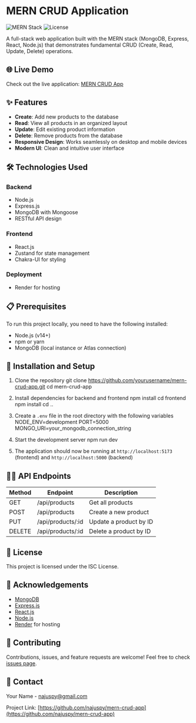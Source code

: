 # MERN CRUD Application

![MERN Stack](https://img.shields.io/badge/Stack-MERN-green)
![License](https://img.shields.io/badge/License-ISC-blue)

A full-stack web application built with the MERN stack (MongoDB, Express, React, Node.js) that demonstrates fundamental CRUD (Create, Read, Update, Delete) operations.

## 🌐 Live Demo

Check out the live application: [MERN CRUD App](https://mern-crud-app-y6g1.onrender.com/)

## ✨ Features

- **Create**: Add new products to the database
- **Read**: View all products in an organized layout
- **Update**: Edit existing product information
- **Delete**: Remove products from the database
- **Responsive Design**: Works seamlessly on desktop and mobile devices
- **Modern UI**: Clean and intuitive user interface

## 🛠️ Technologies Used

### Backend
- Node.js
- Express.js
- MongoDB with Mongoose
- RESTful API design

### Frontend
- React.js
- Zustand for state management
- Chakra-UI for styling

### Deployment
- Render for hosting

## 📋 Prerequisites

To run this project locally, you need to have the following installed:

- Node.js (v14+)
- npm or yarn
- MongoDB (local instance or Atlas connection)

## 🚀 Installation and Setup

1. Clone the repository
  git clone https://github.com/yourusername/mern-crud-app.git
  cd mern-crud-app

2. Install dependencies for backend and frontend
  npm install
  cd frontend
  npm install
  cd ..

3. Create a `.env` file in the root directory with the following variables
  NODE_ENV=development
  PORT=5000
  MONGO_URI=your_mongodb_connection_string

4. Start the development server
   npm run dev
   
5. The application should now be running at `http://localhost:5173` (frontend) and `http://localhost:5000` (backend)


## 🧑‍💻 API Endpoints

| Method | Endpoint            | Description                  |
|--------|---------------------|------------------------------|
| GET    | /api/products       | Get all products             |
| POST   | /api/products       | Create a new product         |
| PUT    | /api/products/:id   | Update a product by ID       |
| DELETE | /api/products/:id   | Delete a product by ID       |

## 📝 License

This project is licensed under the ISC License.

## 🙏 Acknowledgements

- [MongoDB](https://www.mongodb.com/)
- [Express.js](https://expressjs.com/)
- [React.js](https://reactjs.org/)
- [Node.js](https://nodejs.org/)
- [Render](https://render.com/) for hosting

## 🤝 Contributing

Contributions, issues, and feature requests are welcome! Feel free to check [issues page](https://github.com/najuspy/mern-crud-app/issues).

## 📧 Contact

Your Name - [najuspy@gmail.com](mailto:najuspy@gmail.com)

Project Link: [https://github.com/najuspy/mern-crud-app](https://github.com/najuspy/mern-crud-app)
